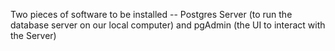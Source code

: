 Two pieces of software to be installed -- Postgres Server (to run the database server on our local computer) and pgAdmin (the UI to interact with the Server)